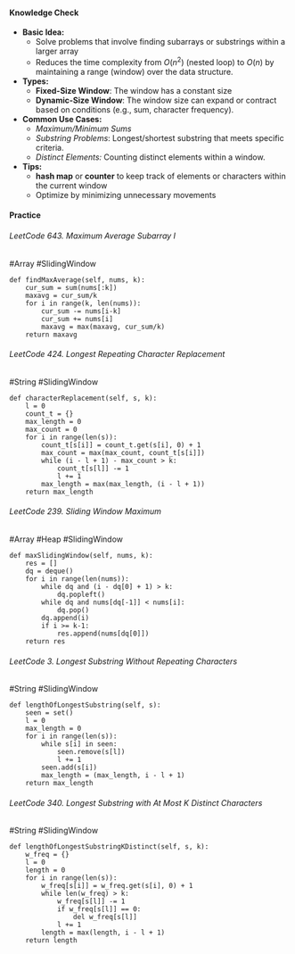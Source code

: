 #### Knowledge Check
* **Basic Idea:** 
	* Solve problems that involve finding subarrays or substrings within a larger array
	* Reduces the time complexity from $O(n^2)$ (nested loop) to $O(n)$ by maintaining a range (window) over the data structure.
* **Types:**
	- **Fixed-Size Window**: The window has a constant size
	- **Dynamic-Size Window**: The window size can expand or contract based on conditions (e.g., sum, character frequency).
* **Common Use Cases:**
	- *Maximum/Minimum Sums*
	- *Substring Problems*: Longest/shortest substring that meets specific criteria.
	- *Distinct Elements:* Counting distinct elements within a window.
* **Tips:**
	- **hash map** or **counter** to keep track of elements or characters within the current window
	- Optimize by minimizing unnecessary movements

#### Practice
###### LeetCode 643. Maximum Average Subarray I  
#Array #SlidingWindow  
```
def findMaxAverage(self, nums, k):
	cur_sum = sum(nums[:k])
	maxavg = cur_sum/k
	for i in range(k, len(nums)):
		cur_sum -= nums[i-k]
		cur_sum += nums[i]
		maxavg = max(maxavg, cur_sum/k)
	return maxavg
```
######  LeetCode 424. Longest Repeating Character Replacement  
#String #SlidingWindow  
```
def characterReplacement(self, s, k):
	l = 0
	count_t = {}
	max_length = 0
	max_count = 0
	for i in range(len(s)):
		count_t[s[i]] = count_t.get(s[i], 0) + 1
		max_count = max(max_count, count_t[s[i]])
		while (i - l + 1) - max_count > k:
			count_t[s[l]] -= 1
			l += 1
		max_length = max(max_length, (i - l + 1))
	return max_length
```
######  LeetCode 239. Sliding Window Maximum  
#Array #Heap #SlidingWindow  
```
def maxSlidingWindow(self, nums, k):
	res = []
	dq = deque()
	for i in range(len(nums)):
		while dq and (i - dq[0] + 1) > k:
			dq.popleft()
		while dq and nums[dq[-1]] < nums[i]:
			dq.pop()
		dq.append(i)
		if i >= k-1:
			res.append(nums[dq[0]])
	return res
```

###### LeetCode 3. Longest Substring Without Repeating Characters  
#String #SlidingWindow  
```
def lengthOfLongestSubstring(self, s):
	seen = set()
	l = 0
	max_length = 0
	for i in range(len(s)):
		while s[i] in seen:
			seen.remove(s[l])
			l += 1
		seen.add(s[i])
		max_length = (max_length, i - l + 1)
	return max_length
```

######  LeetCode 340. Longest Substring with At Most K Distinct Characters  
#String #SlidingWindow  
```
def lengthOfLongestSubstringKDistinct(self, s, k):
	w_freq = {}
	l = 0
	length = 0 
	for i in range(len(s)):
		w_freq[s[i]] = w_freq.get(s[i], 0) + 1
		while len(w_freq) > k:
			w_freq[s[l]] -= 1
			if w_freq[s[l]] == 0:
				del w_freq[s[l]]
			l += 1
		length = max(length, i - l + 1)
	return length
```
